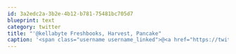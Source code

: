 ```yaml
---
id: 3a2edc2a-3b2e-4b12-b781-75481bc705d7
blueprint: text
category: twitter
title: "'@kellabyte Freshbooks, Harvest, Pancake"
caption: '<span class="username username_linked">@<a href="https://twitter.com/kellabyte" title="Kelly Sommers">kellabyte</a></span> Freshbooks, Harvest, Pancake'
---
```

